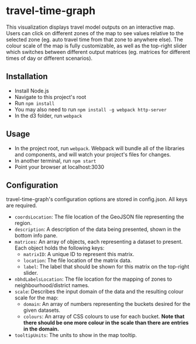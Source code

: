 # travel-time-graph
This visualization displays travel model outputs on an interactive map. Users can click on different zones of the map to see values relative to the selected zone (eg. auto travel time from that zone to anywhere else). The colour scale of the map is fully customizable, as well as the top-right slider which switches between different output matrices (eg. matrices for different times of day or different scenarios).

## Installation

- Install Node.js
- Navigate to this project's root
- Run `npm install`
- You may also need to run `npm install -g webpack http-server`
- In the d3 folder, run `webpack`

## Usage

- In the project root, run `webpack`. Webpack will bundle all of the libraries and components, and will watch your project's files for changes.
- In another terminal, run `npm start`
- Point your browser at localhost:3030

## Configuration

travel-time-graph's configuration options are stored in config.json. All keys are required.

- `coordsLocation`: The file location of the GeoJSON file representing the region.
- `description`: A description of the data being presented, shown in the bottom info pane.
- `matrices`: An array of objects, each representing a dataset to present. Each object holds the following keys:
   - `matrixID`: A unique ID to represent this matrix.
   - `location`: The file location of the matrix data.
   - `label`: The label that should be shown for this matrix on the top-right slider.
- `nbhdLabelsLocation`: The file location for the mapping of zones to neighbourhood/district names.
- `scale`: Describes the input domain of the data and the resulting colour scale for the map:
   - `domain`: An array of numbers representing the buckets desired for the given datasets.
   - `colours`: An array of CSS colours to use for each bucket. **Note that there should be one more colour in the scale than there are entries in the domain.**
- `tooltipUnits`: The units to show in the map tooltip.
